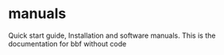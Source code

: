 # manuals
Quick start guide, Installation and software manuals.
This is the documentation
for bbf without code
